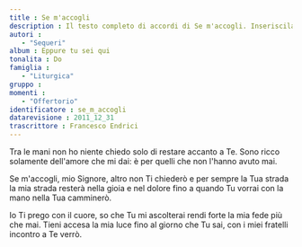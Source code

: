 ```yaml
--- 
title : Se m'accogli
description : Il testo completo di accordi di Se m'accogli. Inseriscila nel tuo canzoniere!
autori : 
   - "Sequeri"
album : Eppure tu sei qui
tonalita : Do
famiglia : 
   - "Liturgica"
gruppo : 
momenti : 
   - "Offertorio"
identificatore : se_m_accogli
datarevisione : 2011_12_31
trascrittore : Francesco Endrici
--- 
```




Tra le mani non ho niente 
chiedo solo di restare accanto a Te. 
Sono ricco solamente dell'amore che mi dai:
è per quelli che non l'hanno avuto mai. 


Se m'accogli, mio Signore, altro non Ti chiederò
e per sempre la Tua strada la mia strada resterà
nella gioia e nel dolore fino a quando Tu vorrai
con la mano nella Tua camminerò. 


Io Ti prego con il cuore, so che Tu mi ascolterai
rendi forte la mia fede più che mai. 
Tieni accesa la mia luce fino al giorno che Tu sai, 
con i miei fratelli incontro a Te verrò. 


